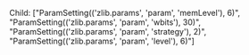 Child: ["ParamSetting(('zlib.params', 'param', 'memLevel'), 6)", "ParamSetting(('zlib.params', 'param', 'wbits'), 30)", "ParamSetting(('zlib.params', 'param', 'strategy'), 2)", "ParamSetting(('zlib.params', 'param', 'level'), 6)"]